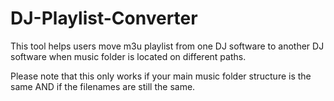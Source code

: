# DJ-Playlist-Converter
This tool helps users move m3u playlist from one DJ software to another DJ software when music folder is located on different paths.

Please note that this only works if your main music folder structure is the same
AND
if the filenames are still the same.
